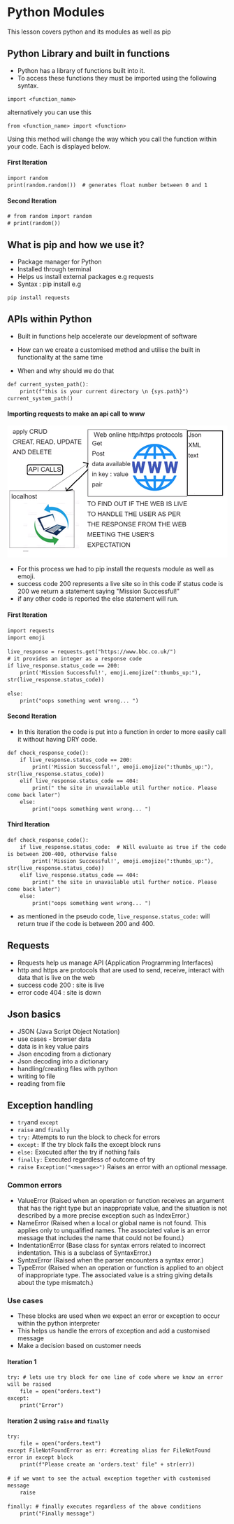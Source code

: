 # Python Modules
This lesson covers python and its modules as well as pip

## Python Library and built in functions
- Python has a library of functions built into it.
- To access these functions they must be imported using the following syntax.
```
import <function_name> 
```
alternatively you can use this
```
from <function_name> import <function>
```
Using this method will change the way which you call the function within your code. Each is displayed below.
#### **First Iteration**
```
import random
print(random.random())  # generates float number between 0 and 1
```
#### **Second Iteration**
```
# from random import random
# print(random())
```
## What is pip and how we use it?
- Package manager for Python
- Installed through terminal
- Helps us install external packages e.g requests
- Syntax : pip install <name of package> e.g
```
pip install requests
```

## APIs within Python

- Built in functions help accelerate our development of software


- How can we create a customised method and utilise the built in functionality at the same time
- When and why should we do that
```
def current_system_path():
    print(f"this is your current directory \n {sys.path}")
current_system_path()

```
#### Importing requests to make an api call to www
![](images/API.png)
- For this process we had to pip install the requests module as well as emoji.
- success code 200 represents a live site so in this code if status code is 200 we return a statement saying "Mission Successful!"
- if any other code is reported the else statement will run.
#### First Iteration
```
import requests
import emoji

live_response = requests.get("https://www.bbc.co.uk/")
# it provides an integer as a response code
if live_response.status_code == 200:
    print('Mission Successful!', emoji.emojize(":thumbs_up:"), str(live_response.status_code))

else:
    print("oops something went wrong... ")
```
#### Second Iteration
- In this iteration the code is put into a function in order to more easily call it without having DRY code.
```
def check_response_code():
    if live_response.status_code == 200:
        print('Mission Successful!', emoji.emojize(":thumbs_up:"), str(live_response.status_code))
    elif live_response.status_code == 404:
        print(" the site in unavailable util further notice. Please come back later")
    else:
        print("oops something went wrong... ")
```
#### Third Iteration
```
def check_response_code():
    if live_response.status_code:  # Will evaluate as true if the code is between 200-400, otherwise false
        print('Mission Successful!', emoji.emojize(":thumbs_up:"), str(live_response.status_code))
    elif live_response.status_code == 404:
        print(" the site in unavailable util further notice. Please come back later")
    else:
        print("oops something went wrong... ")
```
- as mentioned in the pseudo code, ```live_response.status_code:``` will return true if the code is between 200 and 400.
## Requests
- Requests help us manage API (Application Programming Interfaces)
- http and https are protocols that are used to send, receive, interact with data that is live on the web
- success code 200 : site is live
- error code 404 : site is down

## Json basics
- JSON (Java Script Object Notation)
- use cases - browser data
- data is in key value pairs
- Json encoding from a dictionary
- Json decoding into a dictionary
- handling/creating files with python
- writing to file
- reading from file

## Exception handling
- ```try```and ```except```
- ```raise``` and ```finally```
- `try:` Attempts to run the block to check for errors
- `except:` If the try block fails the except block runs
- `else:` Executed after the try if nothing fails
- `finally:` Executed regardless of outcome of try
- `raise Exception("<message>")` Raises an error with an optional message.

### Common errors
- ValueError (Raised when an operation or function receives an argument that has the right type but an inappropriate value, and the situation is not described by a more precise exception such as IndexError.)
- NameError (Raised when a local or global name is not found. This applies only to unqualified names. The associated value is an error message that includes the name that could not be found.)
- IndentationError (Base class for syntax errors related to incorrect indentation. This is a subclass of SyntaxError.)
- SyntaxError (Raised when the parser encounters a syntax error.)
- TypeError (Raised when an operation or function is applied to an object of inappropriate type. The associated value is a string giving details about the type mismatch.)

### Use cases
- These blocks are used when we expect an error or exception to occur within the python interpreter
- This helps us handle the errors of exception and add a customised message
- Make a decision based on customer needs

#### Iteration 1
```
try: # lets use try block for one line of code where we know an error will be raised
    file = open("orders.text")
except:
    print("Error")
```
#### Iteration 2 using ```raise``` and ```finally```
```
try:
    file = open("orders.text")
except FileNotFoundError as err: #creating alias for FileNotFound error in except block
    print(f"Please create an 'orders.text' file" + str(err))

# if we want to see the actual exception together with customised message
    raise

finally: # finally executes regardless of the above conditions
    print("Finally message")
```